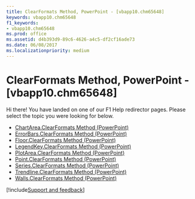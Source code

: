 ```yaml
---
title: ClearFormats Method, PowerPoint - [vbapp10.chm65648]
keywords: vbapp10.chm65648
f1_keywords:
- vbapp10.chm65648
ms.prod: office
ms.assetid: d4b393d9-89c6-4626-a4c5-df2cf16ade73
ms.date: 06/08/2017
ms.localizationpriority: medium
---
```



# ClearFormats Method, PowerPoint - [vbapp10.chm65648]

Hi there! You have landed on one of our F1 Help redirector pages. Please select the topic you were looking for below.

- [ChartArea.ClearFormats Method (PowerPoint)](https://msdn.microsoft.com/library/80732262-f84d-1153-811e-30ce887a8661%28Office.15%29.aspx)
- [ErrorBars.ClearFormats Method (PowerPoint)](https://msdn.microsoft.com/library/29b98847-5865-b143-7bc6-63966be73ca6%28Office.15%29.aspx)
- [Floor.ClearFormats Method (PowerPoint)](https://msdn.microsoft.com/library/d517691c-afde-71ca-608c-a7c88188f319%28Office.15%29.aspx)
- [LegendKey.ClearFormats Method (PowerPoint)](https://msdn.microsoft.com/library/edc50b12-715f-52dd-30f3-6cd60e43a17a%28Office.15%29.aspx)
- [PlotArea.ClearFormats Method (PowerPoint)](https://msdn.microsoft.com/library/83f58736-e1f2-3fbd-53aa-98a0341dfcf9%28Office.15%29.aspx)
- [Point.ClearFormats Method (PowerPoint)](https://msdn.microsoft.com/library/02c805e5-5d5b-745e-f272-4c4dcdd209a5%28Office.15%29.aspx)
- [Series.ClearFormats Method (PowerPoint)](https://msdn.microsoft.com/library/068e8908-9e88-52e9-0e44-1260b7ad21c6%28Office.15%29.aspx)
- [Trendline.ClearFormats Method (PowerPoint)](https://msdn.microsoft.com/library/e5339772-6ee6-3b39-2c8c-c01f32b42e6d%28Office.15%29.aspx)
- [Walls.ClearFormats Method (PowerPoint)](https://msdn.microsoft.com/library/0c942880-731c-1ed5-144d-014749de3115%28Office.15%29.aspx)

[!include[Support and feedback](~/includes/feedback-boilerplate.md)]